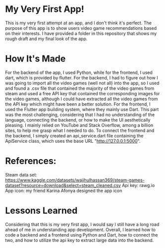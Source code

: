 # My Very First App!
This is my very first attempt at an app, and I don't think it's perfect. The purpose of this app is to show users video game recommendations based on their interests. I have provided a folder in this repository that shows my rough draft and my final look of the app. 

#  How It's Made
For the backend of the app, I used Python, while for the frontend, I used dart, which is provided by flutter. For the backend, I had to figure out how I was going to import all the video games (well not all) into the app, so I used and found a .csv file that contained the majority of the video games from steam and used a free API key that contained the corresponding images for the video games, although I could have extracted all the video games from the API key which might have been a better solution. For the frontend, I used the Flutter app building system, where they mainly use Dart. This part was the most challenging, considering that I had no understanding of the language, connecting the backend, or how to make the UI aesthetically pleasing. I mainly relied on YouTube and Stack Overflow, among a billion sites, to help me grasp what I needed to do. To connect the frontend and the backend, I simply created an api_service.dart file containing the ApiService class, which uses the base URL "http://127.0.0.1:5000". 

# References:
Steam data set: https://www.kaggle.com/datasets/wajihulhassan369/steam-games-dataset?resource=download&select=steam_cleaned.csv
Api key: rawg.io
App icon: my friend Karina Afonya designed the app icon

# Lessons Learned
Considering that this is my very first app, I would say I still have a long road ahead of me in understanding app development. Overall, I learned how to code a backend and a frontend using Python and Dart, how to connect the two, and how to utilize the api key to extract large data into the backend. 
